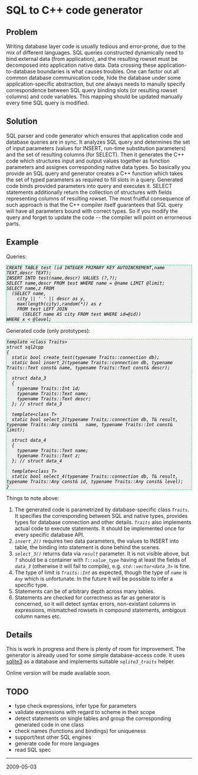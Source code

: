 SQL to C++ code generator
=========================

Problem
-------

Writing database layer code is usually tedious and error-prone, due to the mix of different
languages. SQL queries constructed dynamically need to bind external data (from application), and
the resulting rowset must be decomposed into application native data. Data crossing these
application-to-database boundaries is what causes troubles. One can factor out all common database
communication code, hide the database under some application-specific abstraction, but one always
needs to manully specify correspondence between SQL query binding slots (or resulting rowset
columns) and code variables. This mapping should be updated manually every time SQL query is
modified. 

Solution
--------

SQL parser and code generator which ensures that application code and database queries are in sync.
It analyzes SQL query and determines the set of input parameters (values for INSERT, run-time
substitution parameters) and the set of resulting columns (for SELECT). Then it generates the C++
code which structures input and output values together as function parameters and assignes
corresponding native data types. So basically you provide an SQL query and generator creates a C++
function which takes the set of typed parameters as required to fill slots in a query. Generated
code binds provided parameters into query and executes it. SELECT statements additionally return the
collection of structures with fields representing columns of resulting rowset. The most fruitful
consequence of such approach is that the C++ compiler itself guarantees that SQL query will have all
parameters bound with correct types. So if you modify the query and forget to update the code -- the
compiler will point on errorneous parts.

Example
-------

Queries:

    CREATE TABLE test (id INTEGER PRIMARY KEY AUTOINCREMENT,name TEXT,descr TEXT);
    INSERT INTO test(name,descr) VALUES (?,?);
    SELECT name,descr FROM test WHERE name = @name LIMIT @limit;
    SELECT name,z FROM 
      (SELECT name,
        city || ' ' || descr as y,
        max(length(city),random(*)) as z 
        FROM test LEFT JOIN 
          (SELECT name AS city FROM test WHERE id=@id))
    WHERE x < @level;

Generated code (only prototypes):

    template <class Traits>
    struct sql2cpp
    {
      static bool create_test(typename Traits::connection db);
      static bool insert_2(typename Traits::connection db, typename Traits::Text const& name, typename Traits::Text const& descr);

      struct data_3
      {
        typename Traits::Int id;
        typename Traits::Text name;
        typename Traits::Text descr;
      }; // struct data_3

      template<class T>
      static bool select_3(typename Traits::connection db, T& result, typename Traits::Any const&	name, typename Traits::Int const& limit);

      struct data_4
      {
        typename Traits::Text name;
        typename Traits::Text z;
      }; // struct data_4

      template<class T>
      static bool select_4(typename Traits::connection db, T& result, typename Traits::Any const& id, typename Traits::Any const& level);
    }

Things to note above:

1. The generated code is parametrized by database-specific class `Traits`. It specifies the
		corresponding between SQL and native types, provides types for database connection and other
		details. `Traits` also implements actual code to execute statements. It should be implemented
		once for every specific database API.
2. `insert_2()` requires two data parameters, the values to INSERT into table, the binding into
		statement is done behind the scenes.
3. `select_3()` returns data via `result` parameter. It is not visible above, but `T` should be a
		container with `T::value_type` having at least the fields of `data_3` (otherwise it will fail to
		compile), e.g. `std::vector<data_3>` is fine.
4. The type of limit is `Traits::Int` as expected, though the type of `name` is `Any` which is
		unfortunate. In the future it will be possible to infer a specific type.
5. Statements can be of arbitrary depth across many tables.
6. Statements are checked for correctness as far as generator is concerned, so it will detect
		syntax errors, non-existant columns in expressions, mismatched rowsets in compound statements,
		ambigous column names etc.

Details
-------

This is work in progress and there is plenty of room for improvement. 
The generator is already used for some simple database-access code. It uses
[sqlite3](http://sqlite.org) as a database and implements suitable `sqlite3_traits`
helper. 

Online version will be made available soon.

TODO
----

* type check expressions, infer type for parameters
* validate expressions with regard to scheme in their scope
* detect statements on single tables and group the corresponding generated code in one class
* check names (functions and bindings) for uniqueness
* support/test other SQL engines
* generate code for more languages
* read SQL spec

----
2009-05-03

<style>
code { font-family: monospace; font-style: italic; }
pre { background-color: #eee; color: black; border: 1px dashed #0c5; }
/*body { padding-bottom: 200px; }*/
</style>
